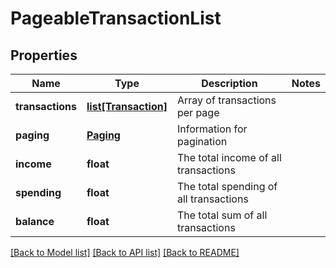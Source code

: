 # PageableTransactionList

## Properties
Name | Type | Description | Notes
------------ | ------------- | ------------- | -------------
**transactions** | [**list[Transaction]**](Transaction.md) | Array of transactions per page | 
**paging** | [**Paging**](Paging.md) | Information for pagination | 
**income** | **float** | The total income of all transactions | 
**spending** | **float** | The total spending of all transactions | 
**balance** | **float** | The total sum of all transactions | 

[[Back to Model list]](../README.md#documentation-for-models) [[Back to API list]](../README.md#documentation-for-api-endpoints) [[Back to README]](../README.md)


